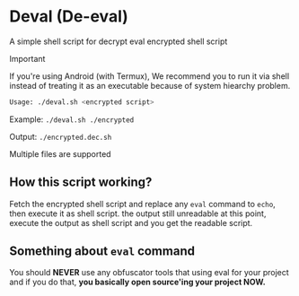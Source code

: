 # Deval (De-eval)
A simple shell script for decrypt eval encrypted shell script

> [!IMPORTANT]
> If you're using Android (with Termux), We recommend you to run it via shell instead of treating it as an executable because of system hiearchy problem.

```bash
Usage: ./deval.sh <encrypted script>
```

Example: `./deval.sh ./encrypted`

Output: `./encrypted.dec.sh`

Multiple files are supported

## How this script working?
Fetch the encrypted shell script and replace any `eval` command to `echo`, then execute it as shell script. the output still unreadable at this point, execute the output as shell script and you get the readable script.

## Something about `eval` command
You should **NEVER** use any obfuscator tools that using eval for your project and if you do that, **you basically open source'ing your project NOW.**
